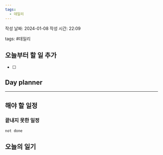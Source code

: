 ```yaml
---
tags:
  - 데일리
---
```


작성 날짜: 2024-01-08
작성 시간: 22:09

tags: #데일리

## 오늘부터 할 일 추가
- [ ] 

## Day planner

  
---  
## 해야 할 일정  
### 끝내지 못한 일정

```tasks
not done
```
## 오늘의 일기
